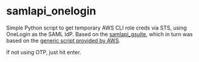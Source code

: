 # samlapi_onelogin

Simple Python script to get temporary AWS CLI role creds via STS, using OneLogin as the SAML IdP. Based on the [samlapi_gsuite](https://github.com/maromatorio/samlapi_gsuite), which in turn was based on the [generic script provided by AWS](https://aws.amazon.com/blogs/security/how-to-implement-a-general-solution-for-federated-apicli-access-using-saml-2-0/).

If not using OTP, just hit enter.
